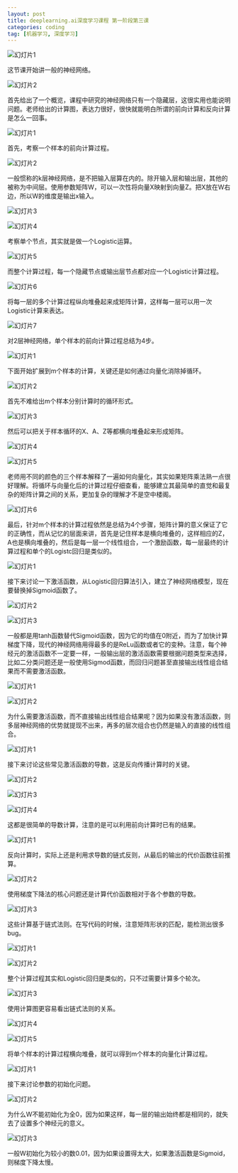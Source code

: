 ```yaml
---
layout: post
title: deeplearning.ai深度学习课程 第一阶段第三课
categories: coding
tag: [机器学习, 深度学习]
---
```


![幻灯片1](\img\deeplearning-ai-coursera\C1W3L01\幻灯片1.JPG)

这节课开始讲一般的神经网络。

![幻灯片2](\img\deeplearning-ai-coursera\C1W3L01\幻灯片2.JPG)

首先给出了一个概览，课程中研究的神经网络只有一个隐藏层，这很实用也能说明问题。老师给出的计算图，表达力很好，很快就能明白所谓的前向计算和反向计算是怎么一回事。

![幻灯片1](\img\deeplearning-ai-coursera\C1W3L02\幻灯片1.JPG)

首先，考察一个样本的前向计算过程。

![幻灯片2](\img\deeplearning-ai-coursera\C1W3L02\幻灯片2.JPG)

一般惯称的k层神经网络，是不把输入层算在内的。除开输入层和输出层，其他的被称为中间层。使用参数矩阵W，可以一次性将向量X映射到向量Z。把X放在W右边，所以W的维度是输出x输入。

![幻灯片3](\img\deeplearning-ai-coursera\C1W3L02\幻灯片3.JPG)

![幻灯片4](\img\deeplearning-ai-coursera\C1W3L02\幻灯片4.JPG)



考察单个节点，其实就是做一个Logistic运算。

![幻灯片5](\img\deeplearning-ai-coursera\C1W3L02\幻灯片5.JPG)

而整个计算过程，每一个隐藏节点或输出层节点都对应一个Logistic计算过程。

![幻灯片6](\img\deeplearning-ai-coursera\C1W3L02\幻灯片6.JPG)

将每一层的多个计算过程纵向堆叠起来成矩阵计算，这样每一层可以用一次Logistic计算来表达。

![幻灯片7](\img\deeplearning-ai-coursera\C1W3L02\幻灯片7.JPG)

对2层神经网络，单个样本的前向计算过程总结为4步。

![幻灯片1](\img\deeplearning-ai-coursera\C1W3L03\幻灯片1.JPG)

下面开始扩展到m个样本的计算，关键还是如何通过向量化消除掉循环。

![幻灯片2](\img\deeplearning-ai-coursera\C1W3L03\幻灯片2.JPG)

首先不难给出m个样本分别计算时的循环形式。

![幻灯片3](\img\deeplearning-ai-coursera\C1W3L03\幻灯片3.JPG)

然后可以把关于样本循环的X、A、Z等都横向堆叠起来形成矩阵。

![幻灯片4](\img\deeplearning-ai-coursera\C1W3L03\幻灯片4.JPG)

![幻灯片5](\img\deeplearning-ai-coursera\C1W3L03\幻灯片5.JPG)

老师用不同的颜色的三个样本解释了一遍如何向量化，其实如果矩阵乘法熟一点很好理解。将循环与向量化后的计算过程仔细查看，能够建立其最简单的直觉和最复杂的矩阵计算之间的关系，更加复杂的理解才不是空中楼阁。

![幻灯片6](\img\deeplearning-ai-coursera\C1W3L03\幻灯片6.JPG)

最后，针对m个样本的计算过程依然是总结为4个步骤，矩阵计算的意义保证了它的正确性，而从记忆的层面来讲，首先是记住样本是横向堆叠的，这样相应的Z，A也是横向堆叠的，然后是每一层一个线性组合，一个激励函数，每一层最终的计算过程和单个的Logistc回归是类似的。

![幻灯片1](\img\deeplearning-ai-coursera\C1W3L04\幻灯片1.JPG)

接下来讨论一下激活函数，从Logistic回归算法引入，建立了神经网络模型，现在要替换掉Sigmoid函数了。

![幻灯片2](\img\deeplearning-ai-coursera\C1W3L04\幻灯片2.JPG)

![幻灯片3](\img\deeplearning-ai-coursera\C1W3L04\幻灯片3.JPG)

一般都是用tanh函数替代Sigmoid函数，因为它的均值在0附近，而为了加快计算梯度下降，现代的神经网络用得最多的是ReLu函数或者它的变种。注意，每个神经元的激活函数不一定要一样，一般输出层的激活函数需要根据问题类型来选择，比如二分类问题还是一般使用Sigmod函数，而回归问题甚至直接输出线性组合结果而不需要激活函数。

![幻灯片1](\img\deeplearning-ai-coursera\C1W3L05\幻灯片1.JPG)

![幻灯片2](\img\deeplearning-ai-coursera\C1W3L05\幻灯片2.JPG)

为什么需要激活函数，而不直接输出线性组合结果呢？因为如果没有激活函数，则多层神经网络的优势就提现不出来，再多的层次组合也仍然是输入的直接的线性组合。

![幻灯片1](\img\deeplearning-ai-coursera\C1W3L06\幻灯片1.JPG)

接下来讨论这些常见激活函数的导数，这是反向传播计算时的关键。

![幻灯片2](\img\deeplearning-ai-coursera\C1W3L06\幻灯片2.JPG)

![幻灯片3](\img\deeplearning-ai-coursera\C1W3L06\幻灯片3.JPG)

![幻灯片4](\img\deeplearning-ai-coursera\C1W3L06\幻灯片4.JPG)

这都是很简单的导数计算，注意的是可以利用前向计算时已有的结果。

![幻灯片1](\img\deeplearning-ai-coursera\C1W3L07\幻灯片1.JPG)

反向计算时，实际上还是利用求导数的链式反则，从最后的输出的代价函数往前推算。

![幻灯片2](\img\deeplearning-ai-coursera\C1W3L07\幻灯片2.JPG)

使用梯度下降法的核心问题还是计算代价函数相对于各个参数的导数。

![幻灯片3](\img\deeplearning-ai-coursera\C1W3L07\幻灯片3.JPG)

这些计算基于链式法则。在写代码的时候，注意矩阵形状的匹配，能检测出很多bug。

![幻灯片1](\img\deeplearning-ai-coursera\C1W3L08\幻灯片1.JPG)

![幻灯片2](\img\deeplearning-ai-coursera\C1W3L08\幻灯片2.JPG)

整个计算过程其实和Logistic回归是类似的，只不过需要计算多个轮次。

![幻灯片3](\img\deeplearning-ai-coursera\C1W3L08\幻灯片3.JPG)

使用计算图更容易看出链式法则的关系。

![幻灯片4](\img\deeplearning-ai-coursera\C1W3L08\幻灯片4.JPG)

![幻灯片5](\img\deeplearning-ai-coursera\C1W3L08\幻灯片5.JPG)

将单个样本的计算过程横向堆叠，就可以得到m个样本的向量化计算过程。

![幻灯片1](\img\deeplearning-ai-coursera\C1W3L09\幻灯片1.JPG)

接下来讨论参数的初始化问题。

![幻灯片2](\img\deeplearning-ai-coursera\C1W3L09\幻灯片2.JPG)

为什么W不能初始化为全0，因为如果这样，每一层的输出始终都是相同的，就失去了设置多个神经元的意义。

![幻灯片3](\img\deeplearning-ai-coursera\C1W3L09\幻灯片3.JPG)

一般W初始化为较小的数0.01，因为如果设置得太大，如果激活函数是Sigmoid，则梯度下降太慢。